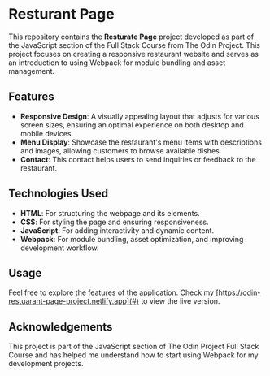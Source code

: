 # Resturant Page

This repository contains the **Resturate Page** project developed as part of the JavaScript section of the Full Stack Course from The Odin Project. This project focuses on creating a responsive restaurant website and serves as an introduction to using Webpack for module bundling and asset management.

## Features

- **Responsive Design**: A visually appealing layout that adjusts for various screen sizes, ensuring an optimal experience on both desktop and mobile devices.
- **Menu Display**: Showcase the restaurant's menu items with descriptions and images, allowing customers to browse available dishes.
- **Contact**: This contact helps users to send inquiries or feedback to the restaurant.

## Technologies Used

- **HTML**: For structuring the webpage and its elements.
- **CSS**: For styling the page and ensuring responsiveness.
- **JavaScript**: For adding interactivity and dynamic content.
- **Webpack**: For module bundling, asset optimization, and improving development workflow.

## Usage

Feel free to explore the features of the application. Check my [https://odin-restuarant-page-project.netlify.app](#) to view the live version.

## Acknowledgements

This project is part of the JavaScript section of The Odin Project Full Stack Course and has helped me understand how to start using Webpack for my development projects.